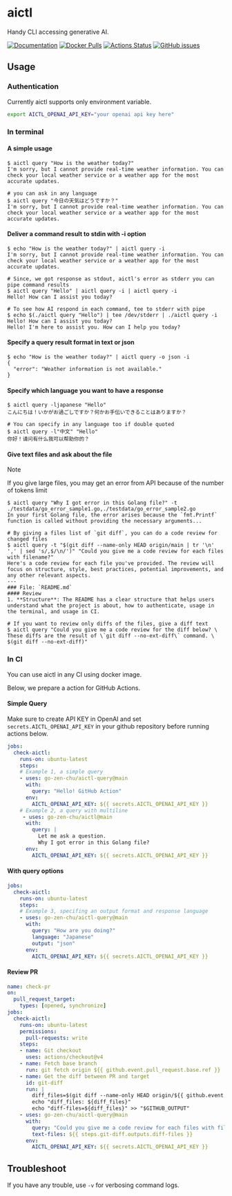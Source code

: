 # aictl

Handy CLI accessing generative AI.

[![Documentation](https://pkg.go.dev/badge/github.com/go-zen-chu/aictl)](http://pkg.go.dev/github.com/go-zen-chu/aictl)
[![Docker Pulls](https://img.shields.io/docker/pulls/amasuda/aictl)](https://hub.docker.com/repository/docker/amasuda/aictl/general)
[![Actions Status](https://github.com/go-zen-chu/aictl/workflows/ci/badge.svg)](https://github.com/go-zen-chu/aictl/actions)
[![GitHub issues](https://img.shields.io/github/issues/go-zen-chu/aictl.svg)](https://github.com/go-zen-chu/aictl/issues)

## Usage

### Authentication

Currently aictl supports only environment variable.

```bash
export AICTL_OPENAI_API_KEY="your openai api key here"
```

### In terminal

#### A simple usage

```console
$ aictl query "How is the weather today?"
I'm sorry, but I cannot provide real-time weather information. You can check your local weather service or a weather app for the most accurate updates.

# you can ask in any language
$ aictl query "今日の天気はどうですか？"
I'm sorry, but I cannot provide real-time weather information. You can check your local weather service or a weather app for the most accurate updates.
```

#### Deliver a command result to stdin with -i option

```console
$ echo "How is the weather today?" | aictl query -i
I'm sorry, but I cannot provide real-time weather information. You can check your local weather service or a weather app for the most accurate updates.

# Since, we got response as stdout, aictl's error as stderr you can pipe command results
$ aictl query "Hello" | aictl query -i | aictl query -i
Hello! How can I assist you today?

# To see how AI respond in each command, tee to stderr with pipe
$ echo $(./aictl query "Hello") | tee /dev/stderr | ./aictl query -i
Hello! How can I assist you today?
Hello! I'm here to assist you. How can I help you today?
```

#### Specify a query result format in text or json

```console
$ echo "How is the weather today?" | aictl query -o json -i 
{
  "error": "Weather information is not available."
}
```

#### Specify which language you want to have a response

```console
$ aictl query -ljapanese "Hello"
こんにちは！いかがお過ごしですか？何かお手伝いできることはありますか？

# You can specify in any language too if double quoted
$ aictl query -l"中文" "Hello"
你好！请问有什么我可以帮助你的？
```

#### Give text files and ask about the file

> [!NOTE]
> If you give large files, you may get an error from API because of the number of tokens limit

```console
$ aictl query "Why I got error in this Golang file?" -t ./testdata/go_error_sample1.go,./testdata/go_error_sample2.go
In your first Golang file, the error arises because the `fmt.Printf` function is called without providing the necessary arguments...

# By giving a files list of `git diff`, you can do a code review for changed files
$ aictl query -t "$(git diff --name-only HEAD origin/main | tr '\n' ',' | sed 's/,$/\n/')" "Could you give me a code review for each files with filename?"
Here's a code review for each file you've provided. The review will focus on structure, style, best practices, potential improvements, and any other relevant aspects.
---
### File: `README.md`
#### Review
1. **Structure**: The README has a clear structure that helps users understand what the project is about, how to authenticate, usage in the terminal, and usage in CI.

# If you want to review only diffs of the files, give a diff text
$ aictl query "Could you give me a code review for the diff below? \
These diffs are the result of \`git diff --no-ext-diff\` command. \
$(git diff --no-ext-diff)"
```

### In CI

You can use aictl in any CI using docker image.

Below, we prepare a action for GitHub Actions.

#### Simple Query

Make sure to create API KEY in OpenAI and set `secrets.AICTL_OPENAI_API_KEY` in your github repository before running actions below.

```yaml
jobs:
  check-aictl:
    runs-on: ubuntu-latest
    steps:
    # Example 1, a simple query
    - uses: go-zen-chu/aictl-query@main
      with:
        query: "Hello! GitHub Action"
      env:
        AICTL_OPENAI_API_KEY: ${{ secrets.AICTL_OPENAI_API_KEY }}
    # Example 2, a query with multiline
     - uses: go-zen-chu/aictl@main
      with:
        query: |
          Let me ask a question.
          Why I got error in this Golang file?
      env:
        AICTL_OPENAI_API_KEY: ${{ secrets.AICTL_OPENAI_API_KEY }}
```

#### With query options

```yaml
jobs:
  check-aictl:
    runs-on: ubuntu-latest
    steps:
    # Example 3, specifing an output format and response language
    - uses: go-zen-chu/aictl-query@main
      with:
        query: "How are you doing?"
        language: "Japanese"
        output: "json"
      env:
        AICTL_OPENAI_API_KEY: ${{ secrets.AICTL_OPENAI_API_KEY }}
```

#### Review PR

```yaml
name: check-pr
on:
  pull_request_target:
    types: [opened, synchronize]
jobs:
  check-aictl:
    runs-on: ubuntu-latest
    permissions:
      pull-requests: write
    steps:
    - name: Git checkout
      uses: actions/checkout@v4
    - name: Fetch base branch
      run: git fetch origin ${{ github.event.pull_request.base.ref }}
    - name: Get the diff between PR and target
      id: git-diff
      run: |
        diff_files=$(git diff --name-only HEAD origin/${{ github.event.pull_request.base.ref }} | tr "\n" ",")
        echo "diff_files: ${diff_files}"
        echo "diff-files=${diff_files}" >> "$GITHUB_OUTPUT"
    - uses: go-zen-chu/aictl-query@main
      with:
        query: "Could you give me a code review for each files with filename?"
        text-files: ${{ steps.git-diff.outputs.diff-files }}
      env:
        AICTL_OPENAI_API_KEY: ${{ secrets.AICTL_OPENAI_API_KEY }}
```

## Troubleshoot

If you have any trouble, use `-v` for verbosing command logs.
